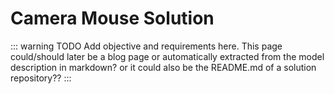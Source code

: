 # Camera Mouse Solution

::: warning TODO
Add objective and requirements here.
This page could/should later be a blog page or automatically extracted from the model description in markdown? or it could also be the README.md of a solution repository??
:::